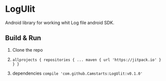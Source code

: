 # LogUlit
Android library for working whit Log file android SDK.


## Build & Run
1. Clone the repo

2. ``allprojects {
		repositories {
			...
			maven { url 'https://jitpack.io' }
		}
	}``

3. dependencies
`compile 'com.github.Camstarts:LogUlit:v0.1.0'`




